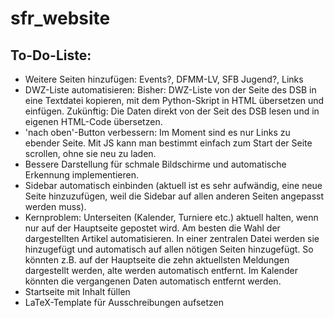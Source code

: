 # sfr_website

## To-Do-Liste:
- Weitere Seiten hinzufügen:
	Events?, DFMM-LV, SFB Jugend?, Links
- DWZ-Liste automatisieren:
	Bisher: DWZ-Liste von der Seite des DSB in eine Textdatei 
	kopieren, mit dem Python-Skript in HTML übersetzen und einfügen.
	Zukünftig: Die Daten direkt von der Seit des DSB lesen und in 
	eigenen HTML-Code übersetzen.
- 'nach oben'-Button verbessern: Im Moment sind es nur Links zu ebender 
	Seite. Mit JS kann man bestimmt einfach zum Start der Seite scrollen, ohne 
	sie neu zu laden.
- Bessere Darstellung für schmale Bildschirme und automatische Erkennung 
	implementieren.
- Sidebar automatisch einbinden (aktuell ist es sehr aufwändig, eine neue Seite
	hinzuzufügen, weil die Sidebar auf allen anderen Seiten angepasst werden muss).
- Kernproblem: Unterseiten (Kalender, Turniere etc.) aktuell halten, wenn nur auf der
	Hauptseite gepostet wird. Am besten die Wahl der dargestellten Artikel
	automatisieren. In einer zentralen Datei werden sie hinzugefügt und automatisch
	auf allen nötigen Seiten hinzugefügt. So könnten z.B. auf der Hauptseite die
	zehn aktuellsten Meldungen dargestellt werden, alte werden automatisch entfernt.
	Im Kalender könnten die vergangenen Daten automatisch entfernt werden.
- Startseite mit Inhalt füllen
- LaTeX-Template für Ausschreibungen aufsetzen

